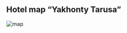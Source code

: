 ## Hotel map “Yakhonty Tarusa”
![map](https://img-fotki.yandex.ru/get/172272/121639917.112/0_193aa0_b88d49ee_orig)
